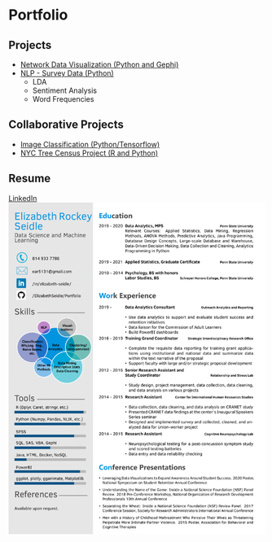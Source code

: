 # Portfolio

## Projects
- [Network Data Visualization (Python and Gephi)](https://github.com/ElizabethSeidle/Portfolio/tree/master/Network%20Graphic)
- [NLP - Survey Data (Python)](OtherProjects/NLP_workfromhome.ipynb)
    - LDA
    - Sentiment Analysis
    - Word Frequencies

## Collaborative Projects
- [Image Classification (Python/Tensorflow)](https://github.com/kbfoerster/GroceryFeathersClassification)
- [NYC Tree Census Project (R and Python)](https://github.com/kbfoerster/nyctrees)

## Resume
[LinkedIn](https://www.linkedin.com/in/elizabeth-seidle/) <br/>
![Current Resume (LaTex)](OtherProjects/Latex_Seidle_Resume_2020.png)
<br/>
